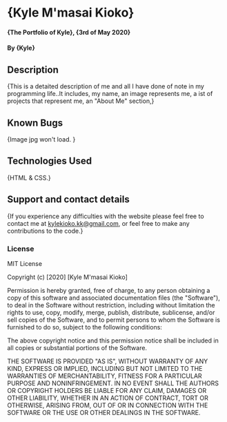# {Kyle M'masai Kioko}
#### {The Portfolio of Kyle}, {3rd of May 2020}

#### By **{Kyle}**

## Description
{This is a detaited description of me and all I have done of note in my programming life..It includes, my name, an image represents me, a ist of projects that represent me, an "About Me" section,}
## Known Bugs
{Image jpg won't load. }

## Technologies Used
{HTML & CSS.}

## Support and contact details
{If you experience any difficulties with the website please feel free to contact me at kylekioko.kk@gmail.com, or feel free to make any contributions to the code.}

### License
MIT License

Copyright (c) [2020] [Kyle M'masai Kioko]

Permission is hereby granted, free of charge, to any person obtaining a copy
of this software and associated documentation files (the "Software"), to deal
in the Software without restriction, including without limitation the rights
to use, copy, modify, merge, publish, distribute, sublicense, and/or sell
copies of the Software, and to permit persons to whom the Software is
furnished to do so, subject to the following conditions:

The above copyright notice and this permission notice shall be included in all
copies or substantial portions of the Software.

THE SOFTWARE IS PROVIDED "AS IS", WITHOUT WARRANTY OF ANY KIND, EXPRESS OR
IMPLIED, INCLUDING BUT NOT LIMITED TO THE WARRANTIES OF MERCHANTABILITY,
FITNESS FOR A PARTICULAR PURPOSE AND NONINFRINGEMENT. IN NO EVENT SHALL THE
AUTHORS OR COPYRIGHT HOLDERS BE LIABLE FOR ANY CLAIM, DAMAGES OR OTHER
LIABILITY, WHETHER IN AN ACTION OF CONTRACT, TORT OR OTHERWISE, ARISING FROM,
OUT OF OR IN CONNECTION WITH THE SOFTWARE OR THE USE OR OTHER DEALINGS IN THE
SOFTWARE.